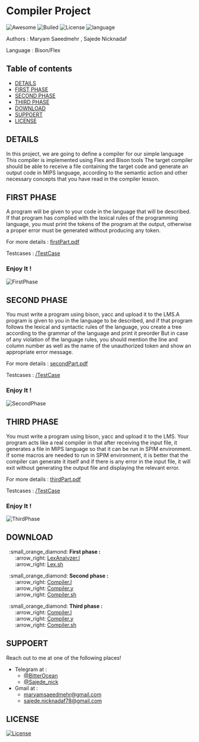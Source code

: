 # Compiler Project
![Awesome](https://cdn.rawgit.com/sindresorhus/awesome/d7305f38d29fed78fa85652e3a63e154dd8e8829/media/badge.svg)
![Builed](https://img.shields.io/azure-devops/build/totodem/8cf3ec0e-d0c2-4fcd-8206-ad204f254a96/2?style=flat)
![License](https://img.shields.io/packagist/l/doctrine/orm)
![language](https://img.shields.io/badge/language-Bison-orange)  

Authors : Maryam Saeedmehr , Sajede Nicknadaf  

Language : Bison/Flex


## **Table of contents**
- [DETAILS](#DETAILS)
- [FIRST PHASE](#FIRST-PHASE)
- [SECOND PHASE](#SECOND-PHASE)
- [THIRD PHASE](#THIRD-PHASE)
- [DOWNLOAD](#DOWNLOAD)
- [SUPPOERT](#SUPPOERT)
- [LICENSE](#LICENSE)


## **DETAILS**  

In this project, we are going to define a compiler for our simple language
This compiler is implemented using Flex and Bison tools
The target compiler should be able to receive a file containing the target code and generate an output code in MIPS language,
according to the semantic action and other necessary concepts that you have read in the compiler lesson.


## **FIRST PHASE**  

A program will be given to your code in the language that will be described. If that program has complied with 
the lexical rules of the programming language, you must print the tokens of the program at the output, 
otherwise a proper error must be generated without producing any token.  

For more details : [firstPart.pdf](https://github.com/BitterOcean/IUT/files/4668399/firstPart.pdf)  

Testcases : <a href="https://github.com/BitterOcean/IUT/tree/master/compiler/Project/FirstPhase/TestCase">/TestCase</a>

### **Enjoy It !**

![FirstPhase](https://user-images.githubusercontent.com/60509979/89719581-174bcf00-d9df-11ea-8a2c-f8b9e5f350d1.gif)



## **SECOND PHASE**  

You must write a program using bison, yacc and upload it to the LMS.A program is given to you in the language to be described, and if that program follows the lexical and syntactic rules of the language, you create a tree according to the grammar of the language and print it preorder But in case of any violation of the language rules, you should mention the line and column number as well as the name of the unauthorized token and show an appropriate error message.

For more details : [secondPart.pdf](https://github.com/BitterOcean/IUT/files/5046124/secondPart.pdf)

Testcases : <a href="https://github.com/BitterOcean/IUT/tree/master/compiler/Project/SecondPhase/TestCase">/TestCase</a>

### **Enjoy It !**

![SecondPhase](https://user-images.githubusercontent.com/60509979/89718951-b620fd00-d9d8-11ea-98d5-8042e0127e1a.gif)



## **THIRD PHASE**  

You must write a program using bison, yacc and upload it to the LMS. Your program acts like a real compiler in that after receiving the input file, it generates a file in MIPS language so that it can be run in SPIM environment. If some macros are needed to run in SPIM environment, it is better that the compiler can generate it itself and if there is any error in the input file, it will exit without generating the output file and displaying the relevant error.

For more details : [thirdPart.pdf](https://github.com/BitterOcean/IUT/files/5046126/thirdPart.pdf)  

Testcases : <a href="https://github.com/BitterOcean/IUT/tree/master/compiler/Project/ThirdPhase/TestCase">/TestCase</a>

### **Enjoy It !**

![ThirdPhase](https://user-images.githubusercontent.com/60509979/89718969-d81a7f80-d9d8-11ea-955e-d904ea6535bb.gif)



## **DOWNLOAD**  
<p>
  &nbsp;&nbsp;:small_orange_diamond: <b>First phase :</b></br>
  &nbsp;&nbsp;&nbsp;&nbsp;&nbsp;&nbsp;:arrow_right: <a href="https://github.com/BitterOcean/IUT/blob/master/compiler/Project/FirstPhase/LexAnalyzer.l">LexAnalyzer.l</a></br>
  &nbsp;&nbsp;&nbsp;&nbsp;&nbsp;&nbsp;:arrow_right: <a href="https://github.com/BitterOcean/IUT/blob/master/compiler/Project/FirstPhase/Lex.sh">Lex.sh</a></br>
</P>
<p>
  &nbsp;&nbsp;:small_orange_diamond: <b>Second phase :</b></br>
   &nbsp;&nbsp;&nbsp;&nbsp;&nbsp;&nbsp;:arrow_right: <a href="https://github.com/BitterOcean/IUT/blob/master/compiler/Project/SecondPhase/Compiler.l">Compiler.l</a></br>
   &nbsp;&nbsp;&nbsp;&nbsp;&nbsp;&nbsp;:arrow_right: <a href="https://github.com/BitterOcean/IUT/blob/master/compiler/Project/SecondPhase/Compiler.y">Compiler.y</a></br>
   &nbsp;&nbsp;&nbsp;&nbsp;&nbsp;&nbsp;:arrow_right: <a href="https://github.com/BitterOcean/IUT/blob/master/compiler/Project/SecondPhase/Compiler.sh">Compiler.sh</a></br>
</P>
<p>
  &nbsp;&nbsp;:small_orange_diamond: <b>Third phase :</b></br>
  &nbsp;&nbsp;&nbsp;&nbsp;&nbsp;&nbsp;:arrow_right: <a href="https://github.com/BitterOcean/IUT/blob/master/compiler/Project/ThirdPhase/Compiler.l">Compiler.l</a></br>  
  &nbsp;&nbsp;&nbsp;&nbsp;&nbsp;&nbsp;:arrow_right: <a href="https://github.com/BitterOcean/IUT/blob/master/compiler/Project/ThirdPhase/Compiler.y">Compiler.y</a></br>  
  &nbsp;&nbsp;&nbsp;&nbsp;&nbsp;&nbsp;:arrow_right: <a href="https://github.com/BitterOcean/IUT/blob/master/compiler/Project/ThirdPhase/Compiler.sh">Compiler.sh</a></br>
</P>

## **SUPPOERT**

Reach out to me at one of the following places!

- Telegram at :
  - <a href="https://t.me/BitterOcean" target="_blank">@BitterOcean</a>
  - <a href="https://t.me/Sajede_nick" target="_blank">@Sajede_nick</a>
- Gmail at :
  - <a href="mailto:maryamsaeedmehr@gmail.com" target="_blank">maryamsaeedmehr@gmail.com</a>
  - <a href="mailto:sajede.nicknadaf78@gmail.com" target="_blank">sajede.nicknadaf78@gmail.com</a>


## **LICENSE**

[![License](https://img.shields.io/:license-mit-blue.svg?style=flat-square)](http://badges.mit-license.org)

